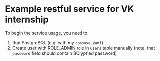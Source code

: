 # Example restful service for VK internship

To begin the service usage, you need to:
1. Run PostgreSQL (e.g. with  my `compose.yaml`)
2. Create user with ROLE_ADMIN role in `users` table manually (note, that `password` field should contain BCrypt'ed password)